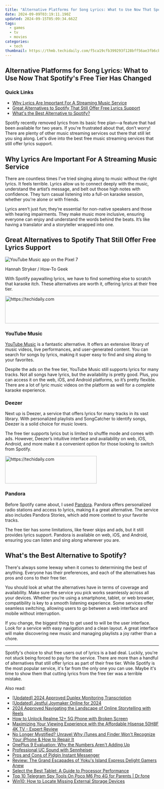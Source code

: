 ```yaml
---
title: "Alternative Platforms for Song Lyrics: What to Use Now That Spotify's Free Tier Has Changed"
date: 2024-09-09T03:19:11.190Z
updated: 2024-09-15T05:09:34.662Z
tags:
  - games
  - tv
  - movies
categories:
  - tech
thumbnail: https://thmb.techidaily.com/f5ca19cfb399293f128bff56ae3fb6cb8b3fe3b136dab287938aeaf206fdd815.jpg
---
```


## Alternative Platforms for Song Lyrics: What to Use Now That Spotify's Free Tier Has Changed

### Quick Links

* [Why Lyrics Are Important For A Streaming Music Service](https://youtube-docs.techidaily.com/ing-engaging-music-reactions-the-youtube-enthusiasts-blueprint/)
* [Great Alternatives to Spotify That Still Offer Free Lyrics Support](https://screen-recording.techidaily.com/2024-approved-initial-recording-analysis-a-critique/)
* [What's the Best Alternative to Spotify?](https://android-location.techidaily.com/for-people-wanting-to-mock-gps-on-oppo-find-x7-ultra-devices-drfone-by-drfone-virtual/)

 Spotify recently removed lyrics from its basic free plan—a feature that had been available for two years. If you're frustrated about that, don’t worry! There are plenty of other music streaming services out there that still let you sing along. Let's dive into the best free music streaming services that still offer lyrics support.

##  Why Lyrics Are Important For A Streaming Music Service

 There are countless times I've tried singing along to music without the right lyrics. It feels terrible. Lyrics allow us to connect deeply with the music, understand the artist’s message, and belt out those high notes with confidence. They turn casual listening into a full-on karaoke session, whether you're alone or with friends.

 Lyrics aren’t just fun; they’re essential for non-native speakers and those with hearing impairments. They make music more inclusive, ensuring everyone can enjoy and understand the words behind the beats. It’s like having a translator and a storyteller wrapped into one.

##  Great Alternatives to Spotify That Still Offer Free Lyrics Support

![YouTube Music app on the Pixel 7](https://static1.howtogeekimages.com/wordpress/wp-content/uploads/2023/07/6b0ab20a.jpg) 

Hannah Stryker / How-To Geek

 With Spotify paywalling lyrics, we have to find something else to scratch that karaoke itch. These alternatives are worth it, offering lyrics at their free tier.

<!-- affiliate ads begin -->
<a href="https://smilemakers.pxf.io/c/5597632/2123901/26106" target="_top" id="2123901">
  <img src="//a.impactradius-go.com/display-ad/26106-2123901" border="0" alt="https://techidaily.com" width="728" height="90"/>
</a>
<img height="0" width="0" src="https://smilemakers.pxf.io/i/5597632/2123901/26106" style="position:absolute;visibility:hidden;" border="0" />
<!-- affiliate ads end -->

###  YouTube Music

[YouTube Music](https://fox-cloud.techidaily.com/updated-mastering-overloaded-tiktok-saves-a-guide-to-editing-and-streamlining/) is a fantastic alternative. It offers an extensive library of music videos, live performances, and user-generated content. You can search for songs by lyrics, making it super easy to find and sing along to your favorites.

 Despite the ads on the free tier, YouTube Music still supports lyrics for many tracks. Not all songs have lyrics, but the availability is pretty good. Plus, you can access it on the web, iOS, and Android platforms, so it’s pretty flexible. There are a lot of lyric music videos on the platform as well for a complete karaoke experience.

###  Deezer

 Next up is Deezer, a service that offers lyrics for many tracks in its vast library. With personalized playlists and SongCatcher to identify songs, Deezer is a solid choice for music lovers.

 The free tier supports lyrics but is limited to shuffle mode and comes with ads. However, Deezer’s intuitive interface and availability on web, iOS, Android, and more make it a convenient option for those looking to switch from Spotify.

<!-- affiliate ads begin -->
<a href="https://aligracehair.sjv.io/c/5597632/2135370/19272" target="_top" id="2135370">
  <img src="//a.impactradius-go.com/display-ad/19272-2135370" border="0" alt="https://techidaily.com" width="300" height="90"/>
</a>
<img height="0" width="0" src="https://aligracehair.sjv.io/i/5597632/2135370/19272" style="position:absolute;visibility:hidden;" border="0" />
<!-- affiliate ads end -->

###  Pandora

 Before Spotify came about, I used [Pandora](https://desktop-recording.techidaily.com/updated-2024-approved-shrouded-screen-images-techniques-for-redacting-info/). Pandora offers personalized radio stations and access to lyrics, making it a great alternative. The service also includes Pandora Stories, which add more context to your favorite tracks.

 The free tier has some limitations, like fewer skips and ads, but it still provides lyrics support. Pandora is available on web, iOS, and Android, ensuring you can listen and sing along wherever you are.

##  What's the Best Alternative to Spotify?

 There's always some leeway when it comes to determining the best of anything. Everyone has their preferences, and each of the alternatives has pros and cons to their free tier.

 You should look at what the alternatives have in terms of coverage and availability. Make sure the service you pick works seamlessly across all your devices. Whether you’re using a smartphone, tablet, or web browser, compatibility is key to a smooth listening experience. Some services offer seamless switching, allowing users to go between a web interface and mobile without interruption.

 If you change, the biggest thing to get used to will be the user interface. Look for a service with easy navigation and a clean layout. A great interface will make discovering new music and managing playlists a joy rather than a chore.

---

 Spotify's choice to shut free users out of lyrics is a bad deal. Luckily, you're not stuck being forced to pay for the service. There are more than a handful of alternatives that still offer lyrics as part of their free tier. While Spotify is the most popular service, it's far from the only one you can use. Maybe it's time to show them that cutting lyrics from the free tier was a terrible mistake.

<ins class="adsbygoogle"
     style="display:block"
     data-ad-format="autorelaxed"
     data-ad-client="ca-pub-7571918770474297"
     data-ad-slot="1223367746"></ins>

<ins class="adsbygoogle"
     style="display:block"
     data-ad-client="ca-pub-7571918770474297"
     data-ad-slot="8358498916"
     data-ad-format="auto"
     data-full-width-responsive="true"></ins>

<span class="atpl-alsoreadstyle">Also read:</span>
<div><ul>
<li><a href="https://visual-screen-recording.techidaily.com/updated-2024-approved-duplex-monitoring-transcription/"><u>[Updated] 2024 Approved Duplex Monitoring Transcription</u></a></li>
<li><a href="https://fox-helps.techidaily.com/updated-jestful-joymaker-online-for-2024/"><u>[Updated] Jestful Joymaker Online for 2024</u></a></li>
<li><a href="https://facebook-video-content.techidaily.com/2024-approved-navigating-the-landscape-of-online-storytelling-with-reels/"><u>2024 Approved Navigating the Landscape of Online Storytelling with Reels</u></a></li>
<li><a href="https://easy-unlock-android.techidaily.com/how-to-unlock-realme-12plus-5g-phone-with-broken-screen-by-drfone-android/"><u>How to Unlock Realme 12+ 5G Phone with Broken Screen</u></a></li>
<li><a href="https://buynow-help.techidaily.com/maximizing-your-viewing-experience-with-the-affordable-hisense-50h8f-4k-tv-expert-review/"><u>Maximizing Your Viewing Experience with the Affordable Hisense 50H8F 4K TV - Expert Review</u></a></li>
<li><a href="https://fox-that.techidaily.com/no-longer-mystified-unravel-why-itunes-and-finder-wont-recognize-your-iphone-and-how-to-repair-it/"><u>No Longer Mystified? Unravel Why iTunes and Finder Won't Recognize Your iPhone & How to Repair It</u></a></li>
<li><a href="https://buynow-help.techidaily.com/oneplus-9-evaluation-why-the-numbers-arent-adding-up/"><u>OnePlus 9 Evaluation: Why the Numbers Aren't Adding Up</u></a></li>
<li><a href="https://buynow-help.techidaily.com/professional-uc-sound-with-sennheiser/"><u>Professional UC Sound with Sennheiser</u></a></li>
<li><a href="https://buynow-help.techidaily.com/pros-and-cons-of-pidgin-instant-messenger/"><u>Pros and Cons of Pidgin Instant Messenger</u></a></li>
<li><a href="https://buynow-help.techidaily.com/review-the-grand-escapades-of-yokus-island-express-delight-gamers-anew/"><u>Review: The Grand Escapades of Yoku's Island Express Delight Gamers Anew</u></a></li>
<li><a href="https://buynow-help.techidaily.com/select-the-best-tablet-a-guide-to-processor-performance/"><u>Select the Best Tablet: A Guide to Processor Performance</u></a></li>
<li><a href="https://android-location-track.techidaily.com/top-10-telegram-spy-tools-on-poco-m6-pro-4g-for-parents-drfone-by-drfone-virtual-android/"><u>Top 10 Telegram Spy Tools On Poco M6 Pro 4G for Parents | Dr.fone</u></a></li>
<li><a href="https://driver-error.techidaily.com/win10-how-to-locate-missing-external-storage-devices/"><u>Win10: How to Locate Missing External Storage Devices</u></a></li>
</ul></div>

